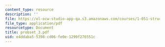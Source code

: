 ```yaml
---
content_type: resource
description: ''
file: https://ol-ocw-studio-app-qa.s3.amazonaws.com/courses/1-051-structural-engineering-design-fall-2003/e4ddaba55398cd06fe0e1299f276551c_probset_3.pdf
file_type: application/pdf
resourcetype: Document
title: probset_3.pdf
uid: e4ddaba5-5398-cd06-fe0e-1299f276551c
---
```

